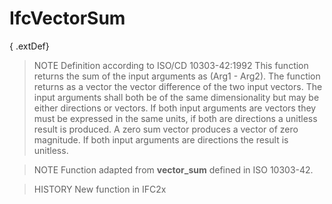 # IfcVectorSum

{ .extDef}<!-- end of definition -->
> NOTE Definition according to ISO/CD 10303-42:1992
> This function returns the sum of the input arguments as (Arg1 - Arg2). The function returns as a vector the vector difference of the two input vectors. The input arguments shall both be of the same dimensionality but may be either directions or vectors. If both input arguments are vectors they must be expressed in the same units, if both are directions a unitless result is produced. A zero sum vector produces a vector of zero magnitude. If both input arguments are directions the result is unitless.

> NOTE Function adapted from **vector_sum** defined in ISO 10303-42.

> HISTORY New function in IFC2x
